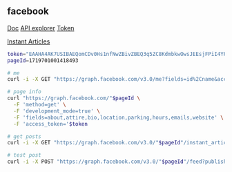 facebook
-

[Doc](https://developers.facebook.com/)
[API explorer](https://developers.facebook.com/tools/explorer/)
[Token](https://developers.facebook.com/tools/debug/accesstoken/)

[Instant Articles](http://www.facebook.com/instant_articles/signup/)

````sh
token="EAAHA4AK7USIBAEQomCDv0Hs1nfNwZBivZBEQ3q5ZC8KdmbkwOwsJEEsjFPiI4YRksWwX55glrEj4GDOR2RB3tjVpZCum6eK9HRKNs8wGLJBBZCXEgPMljU3AZCHRxXIOC327zfo3tqb1MhfkIqVqFLzrMr5ZCV9YfTD2l38ZAHzvcHiu9Jf2mMgImEKhIOOePXpvmSWPws2US4NaKTM3pn0U"
pageId=1719701001418493

# me
curl -i -X GET "https://graph.facebook.com/v3.0/me?fields=id%2Cname&access_token="$token

# page info
curl "https://graph.facebook.com/"$pageId \
  -F 'method=get' \
  -F 'development_mode=true' \
  -F 'fields=about,attire,bio,location,parking,hours,emails,website' \
  -F 'access_token='$token

# get posts
curl -i -X GET "https://graph.facebook.com/v3.0/"$pageId"/instant_articles?access_token="$token

# test post
curl -i -X POST "https://graph.facebook.com/v3.0/"$pageId"/feed?published=false&message=An_unpublished_post&access_token="$token
````

